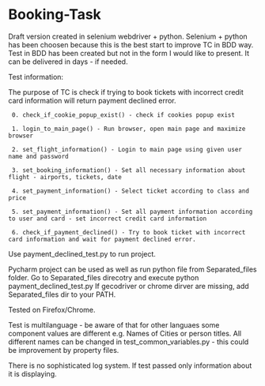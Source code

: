 # Booking-Task
Draft version created in selenium webdriver + python. Selenium + python has been choosen because this is the best start to improve TC in BDD way. Test in BDD has been created but not in the form I would like to present. It can be delivered in days - if needed.

Test information: 

The purpose of TC is check if trying to book tickets with incorrect credit card information will return
     payment declined error.
     
     0. check_if_cookie_popup_exist() - check if cookies popup exist
     
     1. login_to_main_page() - Run browser, open main page and maximize browser
     
     2. set_flight_information() - Login to main page using given user name and password
     
     3. set_booking_information() - Set all necessary information about flight - airports, tickets, date
     
     4. set_payment_information() - Select ticket according to class and price
     
     5. set_payment_information() - Set all payment information according to user and card - set incorrect credit card information
     
     6. check_if_payment_declined() - Try to book ticket with incorrect card information and wait for payment declined error.
     
Use payment_declined_test.py to run project.      
     
Pycharm project can be used as well as run python file from Separated_files folder. Go to Separated_files direcotry and execute python payment_declined_test.py 
If gecodriver or chrome dirver are missing, add Separated_files dir to your PATH.

Tested on Firefox/Chrome.

Test is multilanguage - be aware of that for other languaes some component values are different e.g. Names of Cities or person titles.
All different names can be changed in test_common_variables.py - this could be improvement by property files.

There is no sophisticated log system. If test passed only information about it is displaying. 
